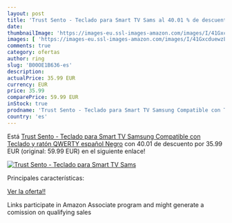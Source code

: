```yaml
---
layout: post
title: 'Trust Sento - Teclado para Smart TV Sams al 40.01 % de descuento'
date: 
thumbnailImage: 'https://images-eu.ssl-images-amazon.com/images/I/41GxcduewzL._SL200_.jpg'
images: [ 'https://images-eu.ssl-images-amazon.com/images/I/41GxcduewzL._SL200_.jpg' ]
comments: true
category: ofertas
author: ring
slug: 'B00OE1B636-es'
description:
actualPrice: 35.99 EUR
currency: EUR
price: 35.99
comparePrice: 59.99 EUR
inStock: true
prodname: 'Trust Sento - Teclado para Smart TV Samsung Compatible con Teclado y ratón  QWERTY español  Negro'
country: 'es'
---
```


Está [Trust Sento - Teclado para Smart TV Samsung Compatible con Teclado y ratón  QWERTY español  Negro](https://www.amazon.es/dp/B00OE1B636/?tag=tolees-21) con 40.01 de descuento por 35.99 EUR (original: 59.99 EUR) en el siguiente enlace!

[![Trust Sento - Teclado para Smart TV Sams](https://images-eu.ssl-images-amazon.com/images/I/41GxcduewzL._SL200_.jpg)](https://www.amazon.es/dp/B00OE1B636/?tag=tolees-21)

Principales características:


[Ver la oferta!!](https://www.amazon.es/dp/B00OE1B636/?tag=tolees-21)

Links participate in Amazon Associate program and might generate a comission on qualifying sales


